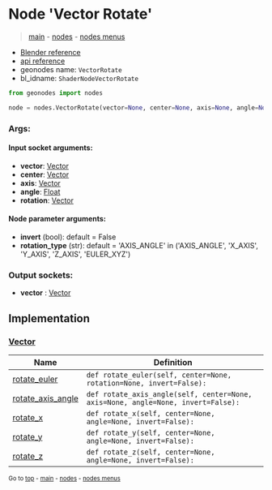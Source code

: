 # Node 'Vector Rotate'

> [main](../structure.md) - [nodes](nodes.md) - [nodes menus](nodes_menus.md)

- [Blender reference](https://docs.blender.org/manual/en/latest/modeling/geometry_nodes/vector/vector_rotate.html)
- [api reference](https://docs.blender.org/api/current/bpy.types.ShaderNodeVectorRotate.html)
- geonodes name: `VectorRotate`
- bl_idname: `ShaderNodeVectorRotate`

```python
from geonodes import nodes

node = nodes.VectorRotate(vector=None, center=None, axis=None, angle=None, rotation=None, invert=False, rotation_type='AXIS_ANGLE')
```

### Args:

#### Input socket arguments:

- **vector**: [Vector](Vector.md)
- **center**: [Vector](Vector.md)
- **axis**: [Vector](Vector.md)
- **angle**: [Float](Float.md)
- **rotation**: [Vector](Vector.md)

#### Node parameter arguments:

- **invert** (bool): default = False
- **rotation_type** (str): default = 'AXIS_ANGLE' in ('AXIS_ANGLE', 'X_AXIS', 'Y_AXIS', 'Z_AXIS', 'EULER_XYZ')

### Output sockets:

- **vector** : [Vector](Vector.md)

## Implementation

### [Vector](Vector.md)

| Name | Definition |
|------|------------|
 | [rotate_euler](Vector.md#rotate_euler) | `def rotate_euler(self, center=None, rotation=None, invert=False):` |
 | [rotate_axis_angle](Vector.md#rotate_axis_angle) | `def rotate_axis_angle(self, center=None, axis=None, angle=None, invert=False):` |
 | [rotate_x](Vector.md#rotate_x) | `def rotate_x(self, center=None, angle=None, invert=False):` |
 | [rotate_y](Vector.md#rotate_y) | `def rotate_y(self, center=None, angle=None, invert=False):` |
 | [rotate_z](Vector.md#rotate_z) | `def rotate_z(self, center=None, angle=None, invert=False):` |

<sub>Go to [top](#node-{wnode.bnode.name}) - [main](../structure.md) - [nodes](nodes.md) - [nodes menus](nodes_menus.md)</sub>

